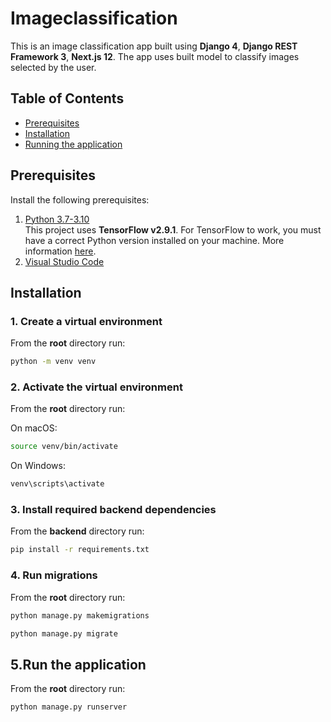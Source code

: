 # Imageclassification
This is an image classification app built using **Django 4**, **Django REST Framework 3**, **Next.js 12**. The app uses built model to classify images selected by the user.


## Table of Contents 
- [Prerequisites](#prerequisites)
- [Installation](#installation)
- [Running the application](#run-the-application)


## Prerequisites

Install the following prerequisites:

1. [Python 3.7-3.10](https://www.python.org/downloads/)
<br>This project uses **TensorFlow v2.9.1**. For TensorFlow to work, you must have a correct Python version installed on your machine. More information [here](https://www.tensorflow.org/install/source#tested_build_configurations).
2. [Visual Studio Code](https://code.visualstudio.com/download)

## Installation

### 1. Create a virtual environment

From the **root** directory run:


```bash
python -m venv venv
```

### 2. Activate the virtual environment

From the **root** directory run:

On macOS:

```bash
source venv/bin/activate
```

On Windows:

```bash
venv\scripts\activate
```

### 3. Install required backend dependencies

From the **backend** directory run:

```bash
pip install -r requirements.txt
```

### 4. Run migrations

From the **root** directory run:

```bash
python manage.py makemigrations
```

```bash
python manage.py migrate
```

## 5.Run the application

From the **root** directory run:

```bash
python manage.py runserver
```
